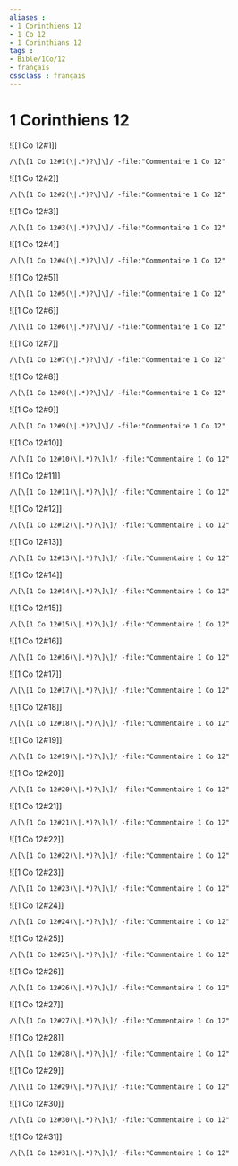 ```yaml
---
aliases : 
- 1 Corinthiens 12
- 1 Co 12
- 1 Corinthians 12
tags : 
- Bible/1Co/12
- français
cssclass : français
---
```


# 1 Corinthiens 12

![[1 Co 12#1]]

```query
/\[\[1 Co 12#1(\|.*)?\]\]/ -file:"Commentaire 1 Co 12"
```

![[1 Co 12#2]]

```query
/\[\[1 Co 12#2(\|.*)?\]\]/ -file:"Commentaire 1 Co 12"
```

![[1 Co 12#3]]

```query
/\[\[1 Co 12#3(\|.*)?\]\]/ -file:"Commentaire 1 Co 12"
```

![[1 Co 12#4]]

```query
/\[\[1 Co 12#4(\|.*)?\]\]/ -file:"Commentaire 1 Co 12"
```

![[1 Co 12#5]]

```query
/\[\[1 Co 12#5(\|.*)?\]\]/ -file:"Commentaire 1 Co 12"
```

![[1 Co 12#6]]

```query
/\[\[1 Co 12#6(\|.*)?\]\]/ -file:"Commentaire 1 Co 12"
```

![[1 Co 12#7]]

```query
/\[\[1 Co 12#7(\|.*)?\]\]/ -file:"Commentaire 1 Co 12"
```

![[1 Co 12#8]]

```query
/\[\[1 Co 12#8(\|.*)?\]\]/ -file:"Commentaire 1 Co 12"
```

![[1 Co 12#9]]

```query
/\[\[1 Co 12#9(\|.*)?\]\]/ -file:"Commentaire 1 Co 12"
```

![[1 Co 12#10]]

```query
/\[\[1 Co 12#10(\|.*)?\]\]/ -file:"Commentaire 1 Co 12"
```

![[1 Co 12#11]]

```query
/\[\[1 Co 12#11(\|.*)?\]\]/ -file:"Commentaire 1 Co 12"
```

![[1 Co 12#12]]

```query
/\[\[1 Co 12#12(\|.*)?\]\]/ -file:"Commentaire 1 Co 12"
```

![[1 Co 12#13]]

```query
/\[\[1 Co 12#13(\|.*)?\]\]/ -file:"Commentaire 1 Co 12"
```

![[1 Co 12#14]]

```query
/\[\[1 Co 12#14(\|.*)?\]\]/ -file:"Commentaire 1 Co 12"
```

![[1 Co 12#15]]

```query
/\[\[1 Co 12#15(\|.*)?\]\]/ -file:"Commentaire 1 Co 12"
```

![[1 Co 12#16]]

```query
/\[\[1 Co 12#16(\|.*)?\]\]/ -file:"Commentaire 1 Co 12"
```

![[1 Co 12#17]]

```query
/\[\[1 Co 12#17(\|.*)?\]\]/ -file:"Commentaire 1 Co 12"
```

![[1 Co 12#18]]

```query
/\[\[1 Co 12#18(\|.*)?\]\]/ -file:"Commentaire 1 Co 12"
```

![[1 Co 12#19]]

```query
/\[\[1 Co 12#19(\|.*)?\]\]/ -file:"Commentaire 1 Co 12"
```

![[1 Co 12#20]]

```query
/\[\[1 Co 12#20(\|.*)?\]\]/ -file:"Commentaire 1 Co 12"
```

![[1 Co 12#21]]

```query
/\[\[1 Co 12#21(\|.*)?\]\]/ -file:"Commentaire 1 Co 12"
```

![[1 Co 12#22]]

```query
/\[\[1 Co 12#22(\|.*)?\]\]/ -file:"Commentaire 1 Co 12"
```

![[1 Co 12#23]]

```query
/\[\[1 Co 12#23(\|.*)?\]\]/ -file:"Commentaire 1 Co 12"
```

![[1 Co 12#24]]

```query
/\[\[1 Co 12#24(\|.*)?\]\]/ -file:"Commentaire 1 Co 12"
```

![[1 Co 12#25]]

```query
/\[\[1 Co 12#25(\|.*)?\]\]/ -file:"Commentaire 1 Co 12"
```

![[1 Co 12#26]]

```query
/\[\[1 Co 12#26(\|.*)?\]\]/ -file:"Commentaire 1 Co 12"
```

![[1 Co 12#27]]

```query
/\[\[1 Co 12#27(\|.*)?\]\]/ -file:"Commentaire 1 Co 12"
```

![[1 Co 12#28]]

```query
/\[\[1 Co 12#28(\|.*)?\]\]/ -file:"Commentaire 1 Co 12"
```

![[1 Co 12#29]]

```query
/\[\[1 Co 12#29(\|.*)?\]\]/ -file:"Commentaire 1 Co 12"
```

![[1 Co 12#30]]

```query
/\[\[1 Co 12#30(\|.*)?\]\]/ -file:"Commentaire 1 Co 12"
```

![[1 Co 12#31]]

```query
/\[\[1 Co 12#31(\|.*)?\]\]/ -file:"Commentaire 1 Co 12"
```

